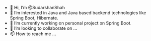 - 👋 Hi, I’m @SudarshanShah
- 👀 I’m interested in Java and Java based backend technologies like Spring Boot, Hibernate.
- 🌱 I’m currently working on personal project on Spring Boot.
- 💞️ I’m looking to collaborate on ...
- 📫 How to reach me ...
